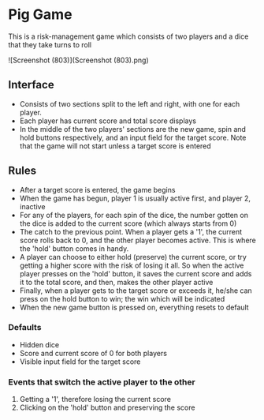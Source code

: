 # Pig Game

This is a risk-management game which consists of two players and a dice that they take turns to roll



![Screenshot (803)](Screenshot (803).png)



## Interface

* Consists of two sections split to the left and right, with one for each player.
* Each player has current score and total score displays
* In the middle of the two players' sections are the new game, spin and hold buttons respectively, and an input field for the target score. Note that the game will not start unless a target score is entered

## Rules

* After a target score is entered, the game begins
* When the game has begun, player 1 is usually active first, and player 2, inactive
* For any of the players, for each spin of the dice, the number gotten on the dice is added to the current score (which always starts from 0)
* The catch to the previous point. When a player gets a '1', the current score rolls back to 0, and the other player becomes active. This is where the 'hold' button comes in handy. 
* A player can choose to either hold (preserve) the current score, or try getting a higher score with the risk of losing it all. So when the active player presses on the 'hold' button, it saves the current score and adds it to the total score, and then, makes the other player active
* Finally, when a player gets to the target score or exceeds it, he/she can press on the hold button to win; the win which will be indicated
* When the new game button is pressed on, everything resets to default

### Defaults

* Hidden dice
* Score and current score of 0 for both players
* Visible input field for the target score

### Events that switch the active player to the other

1. Getting a '1', therefore losing the current score
2. Clicking on the 'hold' button and preserving the score







